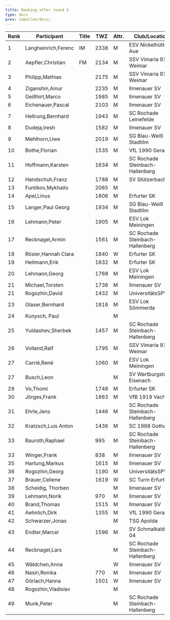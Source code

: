 ```yaml
---
title: Ranking after round 5
type: docs
prev: tabellen/docs/
---
```



| Rank | Participant          | Title | TWZ  | Attr. | Club/Location                  | Country | W | D | L | Points | Buchholz | SoBerg |
|------|----------------------|-------|------|-------|--------------------------------|---------|---|---|---|--------|----------|--------|
| 1    | Langheinrich,Ferenc    | IM    | 2338 | M     | ESV Nickelhütte Aue          | GER  | 4 | 1 | 0 | 4.5    | 17.0     | 14.75  |
| 2    | Aepfler,Christian      | FM    | 2134 | M     | SSV Vimaria 91 Weimar        | GER  | 4 | 1 | 0 | 4.5    | 15.5     | 13.25  |
| 3    | Philipp,Mathias        |       | 2175 | M     | SSV Vimaria 91 Weimar        | GER  | 4 | 0 | 1 | 4.0    | 19.0     | 14.50  |
| 4    | Ziganshin,Ainur        |       | 2235 | M     | Ilmenauer SV                 | RUS  | 4 | 0 | 1 | 4.0    | 17.5     | 13.50  |
| 5    | Geißhirt,Marco         |       | 1985 | M     | Ilmenauer SV                 | GER  | 4 | 0 | 1 | 4.0    | 15.5     | 11.50  |
| 6    | Eichenauer,Pascal      |       | 2103 | M     | Ilmenauer SV                 | GER  | 4 | 0 | 1 | 4.0    | 13.0     | 9.00   |
| 7    | Hellrung,Bernhard      |       | 1943 | M     | SC Rochade Leinefelde        | GER  | 3 | 1 | 1 | 3.5    | 15.0     | 9.25   |
| 8    | Dudeja,Iresh           |       | 1582 | M     | Ilmenauer SV                 | IND  | 3 | 1 | 1 | 3.5    | 14.5     | 8.75   |
| 9    | Mehlhorn,Uwe           |       | 2019 | M     | SG Blau-Weiß Stadtilm        | GER  | 3 | 1 | 1 | 3.5    | 14.0     | 8.75   |
| 10   | Bothe,Florian          |       | 1535 | M     | VfL 1990 Gera                | GER  | 3 | 1 | 1 | 3.5    | 11.5     | 6.00   |
| 11   | Hoffmann,Karsten       |       | 1634 | M     | SC Rochade Steinbach-Hallenberg | GER | 3 | 1 | 1 | 3.5    | 11.0     | 5.75   |
| 12   | Handschuh,Franz        |       | 1788 | M     | SV Stützerbach               | GER  | 2 | 2 | 1 | 3.0    | 15.5     | 7.75   |
| 13   | Funtikov,Mykhailo      |       | 2065 | M     |                             | UKR  | 3 | 0 | 2 | 3.0    | 15.0     | 7.00   |
| 14   | Apel,Linus             |       | 1806 | M     | Erfurter SK                  | GER  | 3 | 0 | 2 | 3.0    | 14.0     | 7.00   |
| 15   | Langer,Paul Georg      |       | 1934 | M     | SG Blau-Weiß Stadtilm        | GER  | 3 | 0 | 2 | 3.0    | 13.5     | 6.00   |
| 16   | Lehmann,Peter          |       | 1905 | M     | ESV Lok Meiningen            | GER  | 3 | 0 | 2 | 3.0    | 13.5     | 5.00   |
| 17   | Recknagel,Armin        |       | 1561 | M     | SC Rochade Steinbach-Hallenberg | GER | 3 | 0 | 2 | 3.0    | 13.0     | 6.00   |
| 18   | Rösler,Hannah Clara    |       | 1840 | W     | Erfurter SK                  | GER  | 3 | 0 | 2 | 3.0    | 13.0     | 5.00   |
| 19   | Heitmann,Erik          |       | 1632 | M     | Erfurter SK                  | GER  | 2 | 2 | 1 | 3.0    | 11.0     | 7.00   |
| 20   | Lehmann,Georg          |       | 1768 | M     | ESV Lok Meiningen            | GER  | 2 | 1 | 2 | 2.5    | 14.5     | 5.75   |
| 21   | Michael,Torsten        |       | 1736 | M     | Ilmenauer SV                 | GER  | 2 | 1 | 2 | 2.5    | 13.0     | 4.25   |
| 21   | Rogozhin,David         |       | 1432 | M     | UniversitätsSPVER            | GER  | 2 | 1 | 2 | 2.5    | 13.0     | 4.25   |
| 23   | Glaser,Bernhard        |       | 1816 | M     | ESV Lok Sömmerda             | GER  | 0 | 5 | 0 | 2.5    | 12.0     | 6.00   |
| 24   | Kunysch, Paul          |       |      | M     |                             | GER  | 2 | 1 | 2 | 2.5    | 11.0     | 4.75   |
| 25   | Yuldashev,Sherbek      |       | 1457 | M     | SC Rochade Steinbach-Hallenberg | GER | 1 | 3 | 1 | 2.5    | 11.0     | 4.25   |
| 26   | Volland,Ralf           |       | 1795 | M     | SSV Vimaria 91 Weimar        | GER  | 1 | 3 | 1 | 2.5    | 11.0     | 4.00   |
| 27   | Carrié,René            |       | 1060 | M     | ESV Lok Meiningen            | GER  | 2 | 1 | 2 | 2.5    | 10.0     | 3.25   |
| 27   | Busch,Leon             |       |      | M     | SV Wartburgstadt Eisenach    | GER  | 2 | 1 | 2 | 2.5    | 10.0     | 3.25   |
| 29   | Vo,Thomi               |       | 1748 | M     | Erfurter SK                  | GER  | 2 | 1 | 2 | 2.5    | 8.0      | 2.25   |
| 30   | Jörges,Frank           |       | 1863 | M     | VfB 1919 Vacha               | GER  | 2 | 0 | 3 | 2.0    | 16.5     | 4.50   |
| 31   | Ehrle,Jens             |       | 1446 | M     | SC Rochade Steinbach-Hallenberg | GER | 2 | 0 | 3 | 2.0    | 13.0     | 3.50   |
| 32   | Kratzsch,Luis Anton    |       | 1436 | M     | SC 1998 Gotha                | GER  | 1 | 2 | 2 | 2.0    | 12.5     | 2.75   |
| 33   | Bauroth,Raphael        |       | 995  | M     | SC Rochade Steinbach-Hallenberg | GER | 2 | 0 | 3 | 2.0    | 12.0     | 3.00   |
| 33   | Winger,Frank           |       | 838  | M     | Ilmenauer SV                 | GER  | 2 | 0 | 3 | 2.0    | 12.0     | 3.00   |
| 35   | Hartung,Markus         |       | 1615 | M     | Ilmenauer SV                 | GER  | 2 | 0 | 0 | 2.0    | 10.0     | 2.50   |
| 36   | Rogozhin,Georg         |       | 1190 | M     | UniversitätsSPVER            | GER  | 2 | 0 | 3 | 2.0    | 10.0     | 1.00   |
| 37   | Brauer,Celiene         |       | 1619 | W     | SC Turm Erfurt               | GER  | 1 | 2 | 2 | 2.0    | 9.0      | 3.00   |
| 38   | Scheidig, Thorben      |       |      | M     | Ilmenauer SV                 | GER  | 1 | 1 | 3 | 1.5    | 14.5     | 4.25   |
| 39   | Lehmann,Norik          |       | 970  | M     | Ilmenauer SV                 | GER  | 1 | 1 | 3 | 1.5    | 12.5     | 2.75   |
| 40   | Brand,Thomas           |       | 1515 | M     | Ilmenauer SV                 | GER  | 1 | 1 | 3 | 1.5    | 12.5     | 2.25   |
| 41   | Aehnlich,Dirk          |       | 1355 | M     | VfL 1990 Gera                | GER  | 1 | 1 | 3 | 1.5    | 10.0     | 1.75   |
| 42   | Schwarzer,Jonas        |       |      | M     | TSG Apolda                   | GER  | 1 | 1 | 3 | 1.5    | 9.0      | 1.50   |
| 43   | Endter,Marcel          |       | 1596 | M     | SV Schmalkalden 04           | GER  | 1 | 0 | 4 | 1.0    | 13.0     | 1.00   |
| 44   | Recknagel,Lars         |       |      | M     | SC Rochade Steinbach-Hallenberg | GER | 1 | 0 | 4 | 1.0    | 9.0      | 0.00   |
| 45   | Wäldchen,Anna          |       |      | W     | Ilmenauer SV                 | GER  | 1 | 0 | 4 | 1.0    | 8.5      | 1.00   |
| 46   | Nasiri,Ronika          |       | 770  | M     | Ilmenauer SV                 | GER  | 1 | 0 | 4 | 1.0    | 8.5      | 0.00   |
| 47   | Görlach,Hanna          |       | 1501 | W     | Ilmenauer SV                 | GER  | 0 | 1 | 2 | 0.5    | 12.0     | 1.25   |
| 48   | Rogozhin,Vladislav     |       |      | M     |                             | GER  | 0 | 1 | 4 | 0.5    | 11.5     | 0.75   |
| 49   | Munk,Peter             |       |      | M     | SC Rochade Steinbach-Hallenberg | GER | 0 | 0 | 5 | 0.0    | 8.5      | 0.00   |
